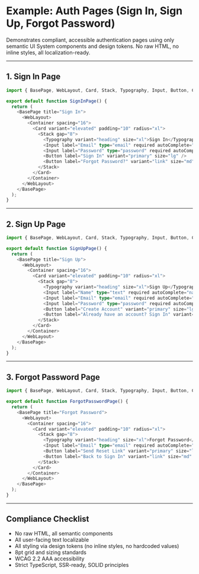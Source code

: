 # Example: Auth Pages (Sign In, Sign Up, Forgot Password)

Demonstrates compliant, accessible authentication pages using only semantic UI System components and design tokens. No raw HTML, no inline styles, all localization-ready.

---

## 1. Sign In Page
```typescript
import { BasePage, WebLayout, Card, Stack, Typography, Input, Button, Container } from '@xala-technologies/ui-system';

export default function SignInPage() {
  return (
    <BasePage title="Sign In">
      <WebLayout>
        <Container spacing="16">
          <Card variant="elevated" padding="10" radius="xl">
            <Stack gap="8">
              <Typography variant="heading" size="xl">Sign In</Typography>
              <Input label="Email" type="email" required autoComplete="email" size="lg" />
              <Input label="Password" type="password" required autoComplete="current-password" size="lg" />
              <Button label="Sign In" variant="primary" size="lg" />
              <Button label="Forgot Password?" variant="link" size="md" />
            </Stack>
          </Card>
        </Container>
      </WebLayout>
    </BasePage>
  );
}
```

---

## 2. Sign Up Page
```typescript
import { BasePage, WebLayout, Card, Stack, Typography, Input, Button, Container } from '@xala-technologies/ui-system';

export default function SignUpPage() {
  return (
    <BasePage title="Sign Up">
      <WebLayout>
        <Container spacing="16">
          <Card variant="elevated" padding="10" radius="xl">
            <Stack gap="8">
              <Typography variant="heading" size="xl">Sign Up</Typography>
              <Input label="Name" type="text" required autoComplete="name" size="lg" />
              <Input label="Email" type="email" required autoComplete="email" size="lg" />
              <Input label="Password" type="password" required autoComplete="new-password" size="lg" />
              <Button label="Create Account" variant="primary" size="lg" />
              <Button label="Already have an account? Sign In" variant="link" size="md" />
            </Stack>
          </Card>
        </Container>
      </WebLayout>
    </BasePage>
  );
}
```

---

## 3. Forgot Password Page
```typescript
import { BasePage, WebLayout, Card, Stack, Typography, Input, Button, Container } from '@xala-technologies/ui-system';

export default function ForgotPasswordPage() {
  return (
    <BasePage title="Forgot Password">
      <WebLayout>
        <Container spacing="16">
          <Card variant="elevated" padding="10" radius="xl">
            <Stack gap="8">
              <Typography variant="heading" size="xl">Forgot Password</Typography>
              <Input label="Email" type="email" required autoComplete="email" size="lg" />
              <Button label="Send Reset Link" variant="primary" size="lg" />
              <Button label="Back to Sign In" variant="link" size="md" />
            </Stack>
          </Card>
        </Container>
      </WebLayout>
    </BasePage>
  );
}
```

---

## Compliance Checklist
- No raw HTML, all semantic components
- All user-facing text localizable
- All styling via design tokens (no inline styles, no hardcoded values)
- 8pt grid and sizing standards
- WCAG 2.2 AAA accessibility
- Strict TypeScript, SSR-ready, SOLID principles
